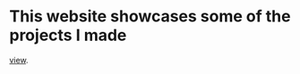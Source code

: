 # This website showcases some of the projects I made

[view](https://idinyte.github.io/my-portfolio).
